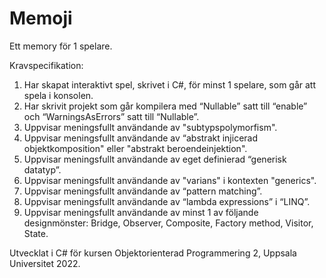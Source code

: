 # Memoji
Ett memory för 1 spelare. 

Kravspecifikation:

1. Har skapat interaktivt spel, skrivet i C#, för minst 1 spelare, som går att spela i konsolen.
2. Har skrivit projekt som går kompilera med “Nullable” satt till “enable” och “WarningsAsErrors” satt till “Nullable”.
3. Uppvisar meningsfullt användande av "subtypspolymorfism".
4. Uppvisar meningsfullt användande av “abstrakt injicerad objektkomposition" eller "abstrakt beroendeinjektion".
5. Uppvisar meningsfullt användande av eget definierad “generisk datatyp”.
6. Uppvisar meningsfullt användande av "varians" i kontexten "generics".
7. Uppvisar meningsfullt användande av “pattern matching”.
8. Uppvisar meningsfullt användande av “lambda expressions” i “LINQ”.
9. Uppvisar meningsfullt användande av minst 1 av följande designmönster: Bridge, Observer, Composite, Factory method, Visitor, State.


Utvecklat i C# för kursen Objektorienterad Programmering 2, Uppsala Universitet 2022. 

